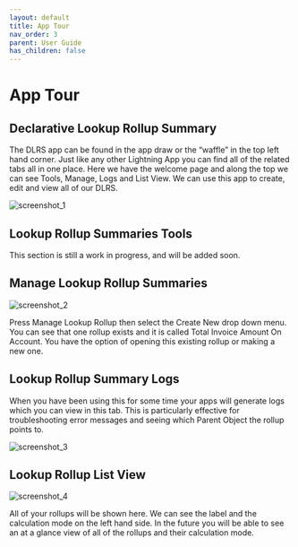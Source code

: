 ```yaml
---
layout: default
title: App Tour
nav_order: 3
parent: User Guide
has_children: false
---
```


# App Tour

## Declarative Lookup Rollup Summary

The DLRS app can be found in the app draw or the “waffle” in the top left hand corner. Just like any other Lightning App you can find all of the related tabs all in one place. Here we have the welcome page and along the top we can see Tools, Manage, Logs and List View. We can use this app to create, edit and view all of our DLRS.

![screenshot_1](/DLRS-Documentation/assets/dlrs_tour_1.png)


## Lookup Rollup Summaries Tools

This section is still a work in progress, and will be added soon.


## Manage Lookup Rollup Summaries

![screenshot_2](/DLRS-Documentation/assets/dlrs_tour_2.png)

Press Manage Lookup Rollup then select the Create New drop down menu. You can see that one rollup exists and it is called Total Invoice Amount On Account. You have the option of opening this existing rollup or making a new one. 


## Lookup Rollup Summary Logs

When you have been using this for some time your apps will generate logs which you can view in this tab. This is particularly effective for troubleshooting error messages and seeing which Parent Object the rollup points to.

![screenshot_3](/DLRS-Documentation/assets/dlrs_tour_3.png)


## Lookup Rollup List View

![screenshot_4](/DLRS-Documentation/assets/dlrs_tour_4.png)

All of your rollups will be shown here. We can see the label and the calculation mode on the left hand side. In the future you will be able to see an at a glance view of all of the rollups and their calculation mode.
